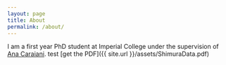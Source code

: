 ```yaml
---
layout: page
title: About
permalink: /about/
---
```


I am a first year PhD student at Imperial College under the supervision of [Ana Caraiani](https://wwwf.imperial.ac.uk/~acaraian/). 
test [get the PDF]({{ site.url }}/assets/ShimuraData.pdf)